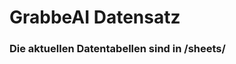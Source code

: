 












































































































































































































































































































































































































































































































































# GrabbeAI Datensatz





### Die aktuellen Datentabellen sind in /sheets/


